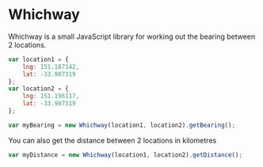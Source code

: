 Whichway
========

Whichway is a small JavaScript library for working out the bearing between 2 locations.

```javascript
var location1 = {
    lng: 151.187142,
    lat: -33.907319
};
var location2 = {
    lng: 151.196117,
    lat: -33.907319
};

var myBearing = new Whichway(location1, location2).getBearing();
```

You can also get the distance between 2 locations in kilometres

```javascript
var myDistance = new Whichway(location1, location2).getDistance();
```
